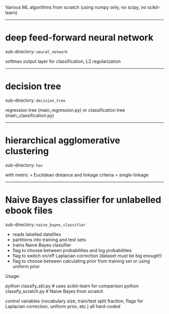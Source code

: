Various ML algorithms from scratch (using numpy only, no scipy, no scikit-learn)

------------------------------------------------

# deep feed-forward neural network

sub-directory: `neural_network`

softmax output layer for classification, L2 regularization

------------------------------------------------

# decision tree

sub-directory: `decision_tree`

regression tree (main_regression.py) or classification tree (main_classification.py)

------------------------------------------------

# hierarchical agglomerative clustering

sub-directory: `hac`

with metric = Euclidean distance and linkage criteria = single-linkage

------------------------------------------------

# Naive Bayes classifier for unlabelled ebook files

sub-directory: `naive_bayes_classifier`

* reads labelled datafiles
* partitions into training and test sets
* trains Naive Bayes classifier
* flag to choose between probabilities and log probabilities
* flag to switch on/off Laplacian correction (dataset must be big enough!)
* flag to choose between calculating prior from training set or using uniform prior

Usage:

python classify_skl.py  # uses scikit-learn for comparison
python classify_scratch.py  # Naive Bayes from scratch

control variables (vocabulary size, train/test split fraction, flags for Laplacian correction, uniform prior, etc.) all hard-coded

